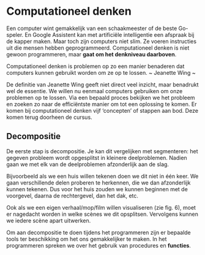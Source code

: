 # Computationeel denken
Een computer wint gemakkelijk van een schaakmeester of de beste Go-speler. En Google Assistent kan met artificiële intelligentie een afspraak bij de kapper maken. 
Maar toch zijn computers niet slim. Ze voeren instructies uit die mensen hebben geprogrammeerd. Computationeel denken is niet gewoon programmeren, maar **gaat om het
denkniveau daarboven**.

<div class="callout callout-info">
  <p>Computationeel denken is problemen op zo een manier benaderen dat computers kunnen gebruikt worden om ze op te lossen. ~ Jeanette Wing ~</p>
</div>

De definitie van Jeanette Wing geeft niet direct veel inzicht, maar benadrukt wel de essentie. We willen nu eenmaal computers gebruiken om onze problemen op te lossen.
Via een bepaald proces bekijken we het probleem en zoeken zo naar de efficiëntste manier om tot een oplossing te komen. Er komen bij computationeel denken vijf ‘concepten’ of stappen aan bod. Deze komen terug doorheen de cursus.

## Decompositie
De eerste stap is decompositie. Je kan dit vergelijken met segmenteren: het gegeven probleem wordt opgesplitst in kleinere deelproblemen. Nadien gaan we met elk van de deelproblemen afzonderlijk aan de slag. 

Bijvoorbeeld als we een huis willen tekenen doen we dit niet in één keer. We gaan verschillende delen proberen te herkennen, die we dan afzonderlijk kunnen tekenen. Dus voor het huis zouden we kunnen beginnen met de voorgevel, daarna de rechtergevel, dan het dak, etc.

Ook als we een eigen verhaal/mop/film willen visualiseren (zie fig. 6), moet er nagedacht worden in welke scènes we dit opsplitsen. Vervolgens kunnen we iedere scène apart uitwerken.

Om aan decompositie te doen tijdens het programmeren zijn er bepaalde tools ter beschikking om het ons gemakkelijker te maken. In het programmeren spreken we over het gebruik van procedures en **functies**.
